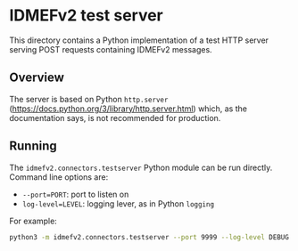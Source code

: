 # IDMEFv2 test server

This directory contains a Python implementation of a test HTTP server serving POST requests containing IDMEFv2 messages.

## Overview

The server is based on Python `http.server` (https://docs.python.org/3/library/http.server.html) which, as the documentation says, is not recommended for production.

## Running

The `idmefv2.connectors.testserver` Python module can be run directly. Command line options are:

- `--port=PORT`: port to listen on
- `log-level=LEVEL`: logging lever, as in Python `logging`

For example:

``` sh
python3 -m idmefv2.connectors.testserver --port 9999 --log-level DEBUG

```

